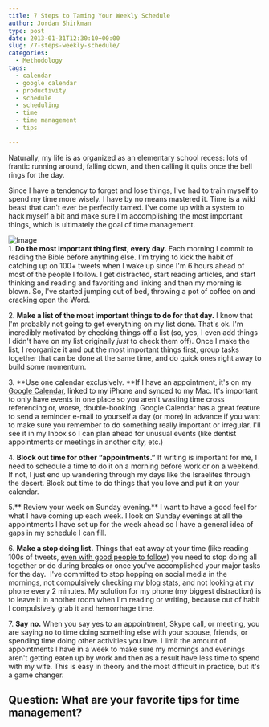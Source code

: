 ```yaml
---
title: 7 Steps to Taming Your Weekly Schedule
author: Jordan Shirkman
type: post
date: 2013-01-31T12:30:10+00:00
slug: /7-steps-weekly-schedule/
categories:
  - Methodology
tags:
  - calendar
  - google calendar
  - productivity
  - schedule
  - scheduling
  - time
  - time management
  - tips

---
```

Naturally, my life is as organized as an elementary school recess: lots of frantic running around, falling down, and then calling it quits once the bell rings for the day.

Since I have a tendency to forget and lose things, I've had to train myself to spend my time more wisely. I have by no means mastered it. Time is a wild beast that can't ever be perfectly tamed. I've come up with a system to hack myself a bit and make sure I'm accomplishing the most important things, which is ultimately the goal of time management.

![Image](/images/taming-time.jpeg)  
1. **Do the most important thing first, every day.** Each morning I commit to reading the Bible before anything else. I'm trying to kick the habit of catching up on 100+ tweets when I wake up since I'm 6 hours ahead of most of the people I follow. I get distracted, start reading articles, and start thinking and reading and favoriting and linking and then my morning is blown. So, I've started jumping out of bed, throwing a pot of coffee on and cracking open the Word.<!--more-->

2. **Make a list of the most important things to do for that day.** I know that I'm probably not going to get everything on my list done. That's ok. I'm incredibly motivated by checking things off a list (so, yes, I even add things I didn't have on my list originally _just_ to check them off). Once I make the list, I reorganize it and put the most important things first, group tasks together that can be done at the same time, and do quick ones right away to build some momentum.

3. **Use one calendar exclusively. **If I have an appointment, it's on my [Google Calendar](http://google.com/calendar), linked to my iPhone and synced to my Mac. It's important to only have events in one place so you aren't wasting time cross referencing or, worse, double-booking. Google Calendar has a great feature to send a reminder e-mail to yourself a day (or more) in advance if you want to make sure you remember to do something really important or irregular. I'll see it in my Inbox so I can plan ahead for unusual events (like dentist appointments or meetings in another city, etc.)

4. **Block out time for other &#8220;appointments.&#8221;** If writing is important for me, I need to schedule a time to do it on a morning before work or on a weekend. If not, I just end up wandering through my days like the Israelites through the desert. Block out time to do things that you love and put it on your calendar.

5.** Review your week on Sunday evening.** I want to have a good feel for what I have coming up each week. I look on Sunday evenings at all the appointments I have set up for the week ahead so I have a general idea of gaps in my schedule I can fill.

6. **Make a stop doing list.** Things that eat away at your time (like reading 100s of tweets, [even with good people to follow](https://jshirk.com/blog/getting-the-most-out-of-twitter/)) you need to stop doing all together or do during breaks or once you've accomplished your major tasks for the day.  I've committed to stop hopping on social media in the mornings, not compulsively checking my blog stats, and not looking at my phone every 2 minutes. My solution for my phone (my biggest distraction) is to leave it in another room when I'm reading or writing, because out of habit I compulsively grab it and hemorrhage time.

7. **Say no.** When you say yes to an appointment, Skype call, or meeting, you are saying no to time doing something else with your spouse, friends, or spending time doing other activities you love. I limit the amount of appointments I have in a week to make sure my mornings and evenings aren't getting eaten up by work and then as a result have less time to spend with my wife. This is easy in theory and the most difficult in practice, but it's a game changer.

## Question: What are your favorite tips for time management?
